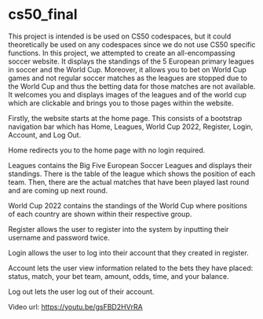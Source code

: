 # cs50_final
This project is intended is be used on CS50 codespaces, but it could theoretically be used on any codespaces since we do not use CS50 specific functions. In this project, we attempted to create an all-encompassing soccer website. It displays the standings of the 5 European primary leagues in soccer and the World Cup. Moreover, it allows you to bet on World Cup games and not regular soccer matches as the leagues are stopped due to the World Cup and thus the betting data for those matches are not available. It welcomes you and displays images of the leagues and of the world cup which are clickable and brings you to those pages within the website.

Firstly, the website starts at the home page. This consists of a bootstrap navigation bar which has Home, Leagues, World Cup 2022, Register, Login, Account, and Log Out.

Home redirects you to the home page with no login required.

Leagues contains the Big Five European Soccer Leagues and displays their standings. There is the table of the league which shows the position of each team. Then, there are the actual matches that have been played last round and are coming up next round.

World Cup 2022 contains the standings of the World Cup where positions of each country are shown within their respective group.

Register allows the user to register into the system by inputting their username and password twice.

Login allows the user to log into their account that they created in register.

Account lets the user view information related to the bets they have placed: status, match, your bet team, amount, odds, time, and your balance.

Log out lets the user log out of their account.

Video url: https://youtu.be/gsFBD2HVrRA
